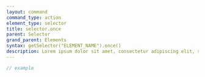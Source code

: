 ```yaml
---
layout: command
command_type: action
element_type: selector
title: selector.once
parent: Selector
grand_parent: Elements
syntax: getSelector("ELEMENT_NAME").once()
description: Lorem ipsum dolor sit amet, consectetur adipiscing elit, sed do eiusmod tempor incididunt ut labore et dolore magna aliqua. Ut enim ad minim veniam, quis nostrud exercitation ullamco laboris nisi ut aliquip ex ea commodo consequat.
---
```


```javascript
// example
```